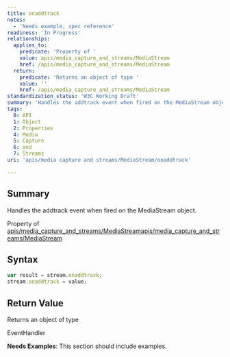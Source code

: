 ```yaml
---
title: onaddtrack
notes:
  - 'Needs example, spec reference'
readiness: 'In Progress'
relationships:
  applies_to:
    predicate: 'Property of '
    value: apis/media_capture_and_streams/MediaStream
    href: /apis/media_capture_and_streams/MediaStream
  return:
    predicate: 'Returns an object of type '
    value: ''
    href: /apis/media_capture_and_streams/MediaStream
standardization_status: 'W3C Working Draft'
summary: 'Handles the addtrack event when fired on the MediaStream object.'
tags:
  0: API
  1: Object
  2: Properties
  4: Media
  5: Capture
  6: and
  7: Streams
uri: 'apis/media capture and streams/MediaStream/onaddtrack'

---
```

## <span>Summary</span>

Handles the addtrack event when fired on the MediaStream object.

Property of [apis/media\_capture\_and\_streams/MediaStream](/apis/media_capture_and_streams/MediaStream)[apis/media\_capture\_and\_streams/MediaStream](/apis/media_capture_and_streams/MediaStream)

## <span>Syntax</span>

``` js
var result = stream.onaddtrack;
stream.onaddtrack = value;
```

## <span>Return Value</span>

Returns an object of type<span></span>

EventHandler

**Needs Examples**: This section should include examples.

